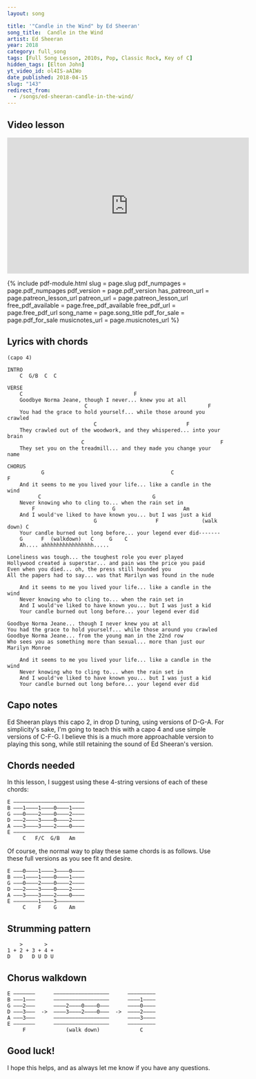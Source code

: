 ```yaml
---
layout: song

title: '"Candle in the Wind" by Ed Sheeran'
song_title:  Candle in the Wind
artist: Ed Sheeran
year: 2018
category: full_song
tags: [Full Song Lesson, 2010s, Pop, Classic Rock, Key of C]
hidden_tags: [Elton John]
yt_video_id: ol4IS-aAIWo
date_published: 2018-04-15
slug: "143"
redirect_from:
  - /songs/ed-sheeran-candle-in-the-wind/
---
```


## Video lesson

<iframe width="560" height="315" src="https://www.youtube.com/embed/ol4IS-aAIWo?showinfo=0" frameborder="0" allowfullscreen></iframe>



{% include pdf-module.html slug = page.slug pdf_numpages = page.pdf_numpages pdf_version = page.pdf_version has_patreon_url = page.patreon_lesson_url patreon_url = page.patreon_lesson_url free_pdf_available = page.free_pdf_available free_pdf_url = page.free_pdf_url song_name = page.song_title pdf_for_sale = page.pdf_for_sale musicnotes_url = page.musicnotes_url %}


## Lyrics with chords

    (capo 4)

    INTRO
        C  G/B  C  C

    VERSE
        C                                    F
        Goodbye Norma Jeane, though I never... knew you at all
                             C                                       F
        You had the grace to hold yourself... while those around you crawled
                                C                             F
        They crawled out of the woodwork, and they whispered... into your brain
                            C                                            F
        They set you on the treadmill... and they made you change your name

    CHORUS
               G                                         C                  F
        And it seems to me you lived your life... like a candle in the wind
              C                                    G
        Never knowing who to cling to... when the rain set in
            F                         G                      Am
        And I would've liked to have known you... but I was just a kid
                                G                   F              (walk down) C
        Your candle burned out long before... your legend ever did-------
        G      F  (walkdown)   C     G    C
        Ah.... ahhhhhhhhhhhhhhhh.....

    Loneliness was tough... the toughest role you ever played
    Hollywood created a superstar... and pain was the price you paid
    Even when you died... oh, the press still hounded you
    All the papers had to say... was that Marilyn was found in the nude

        And it seems to me you lived your life... like a candle in the wind
        Never knowing who to cling to... when the rain set in
        And I would've liked to have known you... but I was just a kid
        Your candle burned out long before... your legend ever did

    Goodbye Norma Jeane... though I never knew you at all
    You had the grace to hold yourself... while those around you crawled
    Goodbye Norma Jeane... from the young man in the 22nd row
    Who sees you as something more than sexual... more than just our Marilyn Monroe

        And it seems to me you lived your life... like a candle in the wind
        Never knowing who to cling to... when the rain set in
        And I would've liked to have known you... but I was just a kid
        Your candle burned out long before... your legend ever did


## Capo notes

Ed Sheeran plays this capo 2, in drop D tuning, using versions of D-G-A. For simplicity's sake, I'm going to teach this with a capo 4 and use simple versions of C-F-G. I believe this is a much more approachable version to playing this song, while still retaining the sound of Ed Sheeran's version.

## Chords needed

In this lesson, I suggest using these 4-string versions of each of these chords:

    E –––––––––––––––––––––––
    B –––1––––1––––0––––1––––
    G –––0––––2––––0––––2––––
    D –––2––––3––––0––––2––––
    A –––3––––3––––2––––0––––
    E –––––––––––––––––––––––
         C   F/C  G/B   Am

Of course, the normal way to play these same chords is as follows. Use these full versions as you see fit and desire.

    E –––0––––1––––3––––0––––
    B –––1––––1––––0––––1––––
    G –––0––––2––––0––––2––––
    D –––2––––3––––0––––2––––
    A –––3––––3––––2––––0––––
    E ––––––––1––––3–––––––––
         C    F    G    Am

## Strumming pattern

        >       >
    1 + 2 + 3 + 4 +
    D   D   D U D U

## Chorus walkdown

    E –––––––      ––––––––––––––––––      –––––––––
    B –––1–––      ––––––––––––––––––      ––––1––––
    G –––2–––      ––––2––––0––––0–––      ––––0––––
    D –––3–––  ->  ––––3––––2––––0–––  ->  ––––2––––
    A –––3–––      ––––––––––––––––––      ––––3––––
    E –––––––      ––––––––––––––––––      –––––––––
         F             (walk down)             C


## Good luck!

I hope this helps, and as always let me know if you have any questions.
